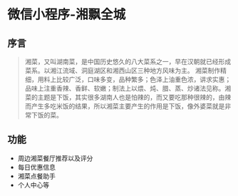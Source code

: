 # 微信小程序-湘飘全城

## 序言
> 湘菜，又叫湖南菜，是中国历史悠久的八大菜系之一，早在汉朝就已经形成菜系。以湘江流域、洞庭湖区和湘西山区三种地方风味为主。
> 湘菜制作精细，用料上比较广泛，口味多变，品种繁多；色泽上油重色浓，讲求实惠；品味上注重香辣、香鲜、软嫩；制法上以煨、炖、腊、蒸、炒诸法见称。湘菜的主题是下饭，其实很多湖南人也是怕辣的，而又要吃那种很辣的，由辣而产生多吃米饭的结果，所以湘菜主要产生的作用是下饭，像外婆菜就是非常下饭的菜。

## 功能
* 周边湘菜餐厅推荐以及评分
* 每日优惠信息
* 湘菜点餐助手
* 个人中心等